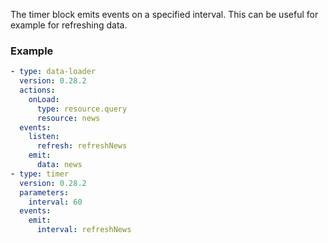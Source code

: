 The timer block emits events on a specified interval. This can be useful for example for refreshing
data.

### Example

```yaml
- type: data-loader
  version: 0.28.2
  actions:
    onLoad:
      type: resource.query
      resource: news
  events:
    listen:
      refresh: refreshNews
    emit:
      data: news
- type: timer
  version: 0.28.2
  parameters:
    interval: 60
  events:
    emit:
      interval: refreshNews
```
